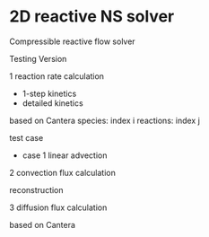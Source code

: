 # 2D reactive NS solver
Compressible reactive flow solver

Testing Version 

1 reaction rate calculation
- 1-step kinetics
- detailed kinetics 

based on Cantera
species: index i
reactions: index j

test case
- case 1 linear advection

2 convection flux calculation

reconstruction


3 diffusion flux calculation

based on Cantera
